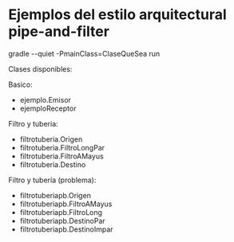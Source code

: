 # Ejemplos del estilo arquitectural pipe-and-filter



gradle --quiet -PmainClass=ClaseQueSea run

Clases disponibles:

Basico:

- ejemplo.Emisor
- ejemploReceptor

Filtro y tuberia:

- filtrotuberia.Origen
- filtrotuberia.FiltroLongPar
- filtrotuberia.FiltroAMayus
- filtrotuberia.Destino

Filtro y tubería (problema):
- filtrotuberiapb.Origen
- filtrotuberiapb.FiltroAMayus
- filtrotuberiapb.FiltroLong
- filtrotuberiapb.DestinoPar
- filtrotuberiapb.DestinoImpar

